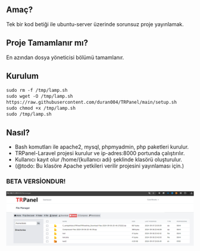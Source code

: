 ## Amaç?
Tek bir kod betiği ile ubuntu-server üzerinde sorunsuz proje yayınlamak.

## Proje Tamamlanır mı?
En azından dosya yöneticisi bölümü tamamlanır. 

## Kurulum
```
sudo rm -f /tmp/lamp.sh
sudo wget -O /tmp/lamp.sh https://raw.githubusercontent.com/duran004/TRPanel/main/setup.sh
sudo chmod +x /tmp/lamp.sh
sudo /tmp/lamp.sh
```

## Nasıl?
* Bash komutları ile apache2, mysql, phpmyadmin, php paketleri kurulur.
* TRPanel-Laravel projesi kurulur ve ip-adres:8000 portunda çalıştırılır.
* Kullanıcı kayıt olur /home/{kullanıcı adı} şeklinde klasörü oluşturulur.
* (@todo: Bu klasöre Apache yetkileri verilir projesini yayınlaması için.)


### BETA VERSİONDUR!
![önizleme](src/img/github.png)
